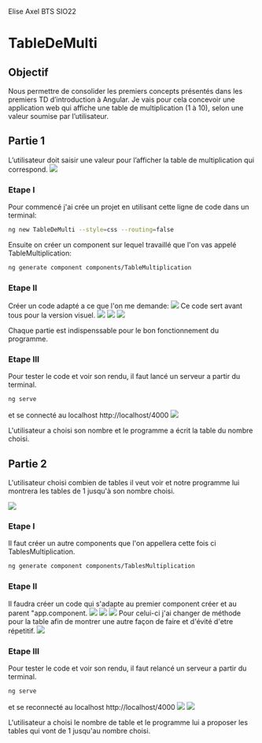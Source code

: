 Elise
Axel
BTS SIO22

# TableDeMulti

## Objectif

Nous permettre de consolider les premiers concepts présentés dans les premiers TD d’introduction à Angular. Je vais pour cela concevoir une application web qui affiche une table de multiplication (1 à 10), selon une valeur soumise par l’utilisateur.

## Partie 1
L’utilisateur doit saisir une valeur pour l’afficher la table de multiplication qui correspond.
![](/home/slam/Dev/angular/tableDeMulti/src/assets/images/unknown.png)



### Etape I

Pour commencé j'ai crée un projet en utilisant cette ligne de code dans un terminal:
```bash 
ng new TableDeMulti --style=css --routing=false
```
Ensuite on créer un component sur lequel travaillé que l'on vas appelé TableMultiplication:
 ```bash 
ng generate component components/TableMultiplication
```
### Etape II

Créer un code adapté a ce que l'on me demande:
![](/home/slam/Dev/angular/tableDeMulti/src/assets/images/unknown(1).png)
Ce code sert avant tous pour la version visuel.
![](/home/slam/Dev/angular/tableDeMulti/src/assets/images/unknown(2).png)
![](/home/slam/Dev/angular/tableDeMulti/src/assets/images/unknown(3).png)
![](/home/slam/Dev/angular/tableDeMulti/src/assets/images/unknown(4).png)

Chaque partie est indispenssable pour le bon fonctionnement du programme.

### Etape III

Pour tester le code et voir son rendu, il faut lancé un serveur a partir du terminal.
```bash 
ng serve
```
et se connecté au localhost
http://localhost/4000
![](/home/slam/Dev/angular/tableDeMulti/src/assets/images/unknown(5).png)

L'utilisateur a choisi son nombre et le programme a écrit la table du nombre choisi.

## Partie 2

L'utilisateur choisi combien de tables il veut voir et notre programme lui montrera les tables de 1 jusqu'à son nombre choisi.

![](/home/slam/Dev/angular/tableDeMulti/src/assets/images/unknown(12).png)

### Etape I

Il faut créer un autre components que l'on appellera cette fois ci TablesMultiplication.
 ```bash 
ng generate component components/TablesMultiplication
```

### Etape II
Il faudra créer un code qui s'adapte au premier component créer et au parent "app.component.
![](/home/slam/Dev/angular/tableDeMulti/src/assets/images/unknown(6).png)
![](/home/slam/Dev/angular/tableDeMulti/src/assets/images/unknown(7).png)
![](/home/slam/Dev/angular/tableDeMulti/src/assets/images/unknown(8).png)
Pour celui-ci j'ai changer de méthode pour la table afin de montrer une autre façon de faire et d'évité d'etre répetitif.
![](/home/slam/Dev/angular/tableDeMulti/src/assets/images/unknown(9).png)

### Etape III
Pour tester le code et voir son rendu, il faut relancé un serveur a partir du terminal.
```bash 
ng serve
```
et se reconnecté au localhost
http://localhost/4000
![](/home/slam/Dev/angular/tableDeMulti/src/assets/imagesunknown(10).png)
![](/home/slam/Dev/angular/tableDeMulti/src/assets/imagesunknown(11).png)

L'utilisateur a choisi le nombre de table et le programme lui a proposer les tables qui vont de 1 jusqu'au nombre choisi.


